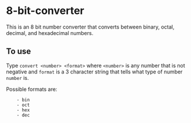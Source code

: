 # 8-bit-converter
This is an 8 bit number converter that converts between binary, octal,
decimal, and hexadecimal numbers.

## To use
Type `convert <number> <format>` where `<number>` is any number that is not
negative and `format` is a 3 character string that tells what type of number
`number` is.       

Possible formats are:
```
    - bin  
    - oct  
    - hex  
    - dec  
```

